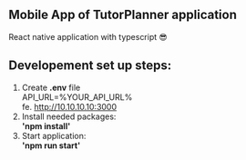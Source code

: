 ## Mobile App of TutorPlanner application

React native application with typescript 😎

## Developement set up steps:

1. Create **.env** file\
   API_URL=%YOUR_API_URL%\
   fe. http://10.10.10.10:3000
2. Install needed packages:\
   **'npm install'**
2. Start application:\
   **'npm run start'**
